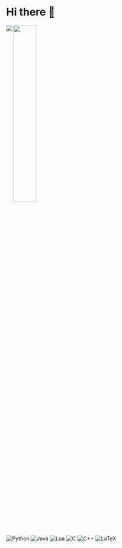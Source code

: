 # Hi there 👋
<!-- ![endoxide's GitHub stats](https://github-readme-stats.vercel.app/api?username=endergamerplasma&show_icons=true&theme=tokyonight)
[![Top Langs](https://github-readme-stats.vercel.app/api/top-langs/?username=endergamerplasma&layout=compact)](https://github.com/anuraghazra/github-readme-stats) -->

<img align="left" src="https://github-readme-stats.vercel.app/api?username=endergamerplasma&show_icons=true&theme=tokyonight">
<img width="35%" src="https://github-readme-stats.vercel.app/api/top-langs/?username=endergamerplasma&layout=compact">
<br>

![Python](https://img.shields.io/badge/python-3670A0?style=for-the-badge&logo=python&logoColor=ffdd54)
![Java](https://img.shields.io/badge/java-%23ED8B00.svg?style=for-the-badge&logo=openjdk&logoColor=white)
![Lua](https://img.shields.io/badge/lua-%232C2D72.svg?style=for-the-badge&logo=lua&logoColor=white)
![C](https://img.shields.io/badge/c-%2300599C.svg?style=for-the-badge&logo=c&logoColor=white)
![C++](https://img.shields.io/badge/c++-%2300599C.svg?style=for-the-badge&logo=c%2B%2B&logoColor=white)
![LaTeX](https://img.shields.io/badge/latex-%23008080.svg?style=for-the-badge&logo=latex&logoColor=white)

<!--
**endergamerplasma/endergamerplasma** is a ✨ _special_ ✨ repository because its `README.md` (this file) appears on your GitHub profile.

Here are some ideas to get you started:

- 🔭 I’m currently working on ...
- 🌱 I’m currently learning ...
- 👯 I’m looking to collaborate on ...
- 🤔 I’m looking for help with ...
- 💬 Ask me about ...
- 📫 How to reach me: ...
- 😄 Pronouns: ...
- ⚡ Fun fact: ...
-->
